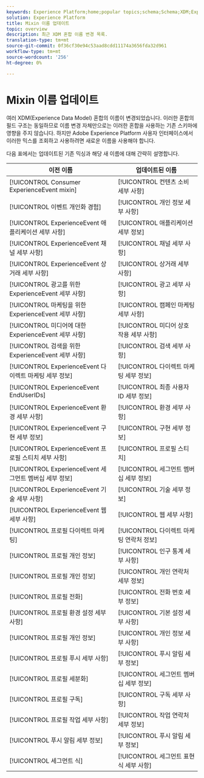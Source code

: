 ```yaml
---
keywords: Experience Platform;home;popular topics;schema;Schema;XDM;ExperienceEvent;fields;schemas;Schemas;Schema design;mixin;mixin;enduserids;end-user;end user;ids;
solution: Experience Platform
title: Mixin 이름 업데이트
topic: overview
description: 최근 XDM 혼합 이름 변경 목록.
translation-type: tm+mt
source-git-commit: 0f36cf30e94c53aad8cdd11174a3656fda32d961
workflow-type: tm+mt
source-wordcount: '256'
ht-degree: 0%

---
```



# Mixin 이름 업데이트

여러 XDM(Experience Data Model) 혼합의 이름이 변경되었습니다. 이러한 혼합의 필드 구조는 동일하므로 이름 변경 자체만으로는 이러한 혼합을 사용하는 기존 스키마에 영향을 주지 않습니다. 하지만 Adobe Experience Platform 사용자 인터페이스에서 이러한 믹스를 조회하고 사용하려면 새로운 이름을 사용해야 합니다.

다음 표에서는 업데이트된 기존 믹싱과 해당 새 이름에 대해 간략히 설명합니다.

| 이전 이름 | 업데이트된 이름 |
| --- | --- |
| [!UICONTROL Consumer ExperienceEvent mixin] | [!UICONTROL 컨텐츠 소비 세부 사항] |
| [!UICONTROL 이벤트 개인화 경험] | [!UICONTROL 개인 정보 세부 사항] |
| [!UICONTROL ExperienceEvent 애플리케이션 세부 사항] | [!UICONTROL 애플리케이션 세부 정보] |
| [!UICONTROL ExperienceEvent 채널 세부 사항] | [!UICONTROL 채널 세부 사항] |
| [!UICONTROL ExperienceEvent 상거래 세부 사항] | [!UICONTROL 상거래 세부 사항] |
| [!UICONTROL 광고를 위한 ExperienceEvent 세부 사항] | [!UICONTROL 광고 세부 사항] |
| [!UICONTROL 마케팅을 위한 ExperienceEvent 세부 사항] | [!UICONTROL 캠페인 마케팅 세부 사항] |
| [!UICONTROL 미디어에 대한 ExperienceEvent 세부 사항] | [!UICONTROL 미디어 상호 작용 세부 사항] |
| [!UICONTROL 검색을 위한 ExperienceEvent 세부 사항] | [!UICONTROL 검색 세부 사항] |
| [!UICONTROL ExperienceEvent 다이렉트 마케팅 세부 정보] | [!UICONTROL 다이렉트 마케팅 세부 정보] |
| [!UICONTROL ExperienceEvent EndUserIDs] | [!UICONTROL 최종 사용자 ID 세부 정보] |
| [!UICONTROL ExperienceEvent 환경 세부 사항] | [!UICONTROL 환경 세부 사항] |
| [!UICONTROL ExperienceEvent 구현 세부 정보] | [!UICONTROL 구현 세부 정보] |
| [!UICONTROL ExperienceEvent 프로필 스티치 세부 사항] | [!UICONTROL 프로필 스티치] |
| [!UICONTROL ExperienceEvent 세그먼트 멤버십 세부 정보] | [!UICONTROL 세그먼트 멤버십 세부 정보] |
| [!UICONTROL ExperienceEvent 기술 세부 사항] | [!UICONTROL 기술 세부 정보] |
| [!UICONTROL ExperienceEvent 웹 세부 사항] | [!UICONTROL 웹 세부 사항] |
| [!UICONTROL 프로필 다이렉트 마케팅] | [!UICONTROL 다이렉트 마케팅 연락처 정보] |
| [!UICONTROL 프로필 개인 정보] | [!UICONTROL 인구 통계 세부 사항] |
| [!UICONTROL 프로필 개인 정보] | [!UICONTROL 개인 연락처 세부 정보] |
| [!UICONTROL 프로필 전화] | [!UICONTROL 전화 번호 세부 정보] |
| [!UICONTROL 프로필 환경 설정 세부 사항] | [!UICONTROL 기본 설정 세부 사항] |
| [!UICONTROL 프로필 개인 정보] | [!UICONTROL 개인 정보 세부 사항] |
| [!UICONTROL 프로필 푸시 세부 사항] | [!UICONTROL 푸시 알림 세부 정보] |
| [!UICONTROL 프로필 세분화] | [!UICONTROL 세그먼트 멤버십 세부 정보] |
| [!UICONTROL 프로필 구독] | [!UICONTROL 구독 세부 사항] |
| [!UICONTROL 프로필 작업 세부 사항] | [!UICONTROL 작업 연락처 세부 정보] |
| [!UICONTROL 푸시 알림 세부 정보] | [!UICONTROL 푸시 알림 세부 정보] |
| [!UICONTROL 세그먼트 식] | [!UICONTROL 세그먼트 표현식 세부 사항] |